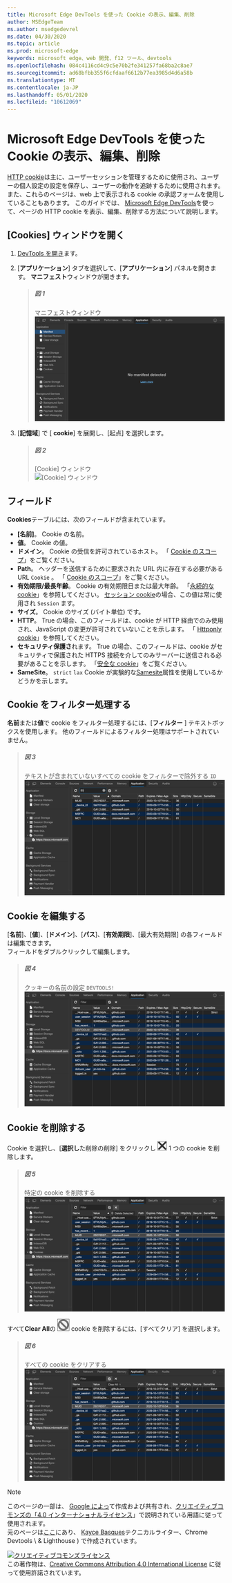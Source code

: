 ```yaml
---
title: Microsoft Edge DevTools を使った Cookie の表示、編集、削除
author: MSEdgeTeam
ms.author: msedgedevrel
ms.date: 04/30/2020
ms.topic: article
ms.prod: microsoft-edge
keywords: microsoft edge、web 開発、f12 ツール、devtools
ms.openlocfilehash: 084c4116cd4c9c5e70b2fe341257fa68ba2c8ae7
ms.sourcegitcommit: ad68bfbb355f6cfdaaf6612b77ea3985d4d6a58b
ms.translationtype: MT
ms.contentlocale: ja-JP
ms.lasthandoff: 05/01/2020
ms.locfileid: "10612069"
---
```

<!-- Copyright Kayce Basques 

   Licensed under the Apache License, Version 2.0 (the "License");
   you may not use this file except in compliance with the License.
   You may obtain a copy of the License at

       https://www.apache.org/licenses/LICENSE-2.0

   Unless required by applicable law or agreed to in writing, software
   distributed under the License is distributed on an "AS IS" BASIS,
   WITHOUT WARRANTIES OR CONDITIONS OF ANY KIND, either express or implied.
   See the License for the specific language governing permissions and
   limitations under the License.  -->





# Microsoft Edge DevTools を使った Cookie の表示、編集、削除   

  

[HTTP cookie][MDNHTTPCookies]は主に、ユーザーセッションを管理するために使用され、ユーザーの個人設定の設定を保存し、ユーザーの動作を追跡するために使用されます。  また、これらのページは、web 上で表示される cookie の承認フォームを使用していることもあります。  このガイドでは、 [Microsoft Edge DevTools][MicrosoftEdgeDevTools]を使って、ページの HTTP cookie を表示、編集、削除する方法について説明します。  

## [Cookies] ウィンドウを開く   

1.  [DevTools を開き][DevToolsOpen]ます。  
1.  [**アプリケーション**] タブを選択して、[**アプリケーション**] パネルを開きます。  **マニフェスト**ウィンドウが開きます。  
    
    > ##### 図 1  
    > マニフェストウィンドウ  
    > ![マニフェストウィンドウ][ImageManifest]  

1.  [**記憶域**] で [ **cookie**] を展開し、[起点] を選択します。  
    
    > ##### 図 2  
    > [Cookie] ウィンドウ  
    > ![[Cookie] ウィンドウ][ImageCookies]  

## フィールド   

**Cookies**テーブルには、次のフィールドが含まれています。  

*   **[名前]**。  Cookie の名前。  
*   **値**。  Cookie の値。  
*   **ドメイン**。  Cookie の受信を許可されているホスト。  「 [Cookie のスコープ][MDNHTTPCookiesScope]」をご覧ください。  
*   **Path**。  ヘッダーを送信するために要求された URL 内に存在する必要がある URL `Cookie` 。  「 [Cookie のスコープ][MDNHTTPCookiesScope]」をご覧ください。  
*   **有効期限/最長年齢**。  Cookie の有効期限日または最大年齢。  「[永続的な cookie][MDNHTTPCookiesPermanent]」を参照してください。  [セッション cookie][MDNHTTPCookiesSession]の場合、この値は常に使用され `Session` ます。  
*   **サイズ**。  Cookie のサイズ (バイト単位) です。  
*   **HTTP**。  True の場合、このフィールドは、cookie が HTTP 経由でのみ使用され、JavaScript の変更が許可されていないことを示します。  「 [Httponly cookie][MDNHTTPCookiesSecure]」を参照してください。  
*   **セキュリティ保護さ**れます。  True の場合、このフィールドは、cookie がセキュリティで保護された HTTPS 接続を介してのみサーバーに送信される必要があることを示します。  「[安全な cookie][MDNHTTPCookiesSecure]」をご覧ください。  
*   **SameSite**。  `strict` `lax` Cookie が実験的な[Samesite][MDNHTTPCookiesSamesite]属性を使用しているかどうかを示します。  

## Cookie をフィルター処理する   

**名前**または**値**で cookie をフィルター処理するには、[**フィルター** ] テキストボックスを使用します。  他のフィールドによるフィルター処理はサポートされていません。  

> ##### 図 3  
> テキストが含まれていないすべての cookie をフィルターで除外する `ID`  
> ![テキスト ID が含まれていないすべての cookie をフィルターで除外する][ImageCookiesFilter]  

## Cookie を編集する   

[**名前**]、[**値**]、[**ドメイン**]、[**パス**]、[**有効期限**]、[最大有効期限] の各フィールドは編集できます。  
フィールドをダブルクリックして編集します。  

> ##### 図 4  
> クッキーの名前の設定 `DEVTOOLS!`  
> ![DEVTOOLS に cookie の名前を設定します。][ImageEditCookie]  

## Cookie を削除する   

Cookie を選択し、[**選択し**た削除の削除] をクリックし ![ て、 ][ImageDeleteIcon] 1 つの cookie を削除します。  

> ##### 図 5  
> 特定の cookie を削除する  
> ![特定の cookie を削除する][ImageDeleteCookie]  

すべて**Clear All**の ![ ][ImageClearIcon] cookie を削除するには、[すべてクリア] を選択します。  

> ##### 図 6  
> すべての cookie をクリアする  
> ![すべての cookie をクリアする][ImageClearAllCookies]  

<!--    -->  

  

<!-- image links -->  

[ImageClearIcon]: /microsoft-edge/devtools-guide-chromium/media/clear-icon.msft.png  
[ImageDeleteIcon]: /microsoft-edge/devtools-guide-chromium/media/delete-icon.msft.png  

[ImageManifest]: /microsoft-edge/devtools-guide-chromium/media/storage-application-manifest-empty.msft.png "図 1: [マニフェスト] ウィンドウ"  
[ImageCookies]: /microsoft-edge/devtools-guide-chromium/media/storage-application-storage-cookies-selected.msft.png "図 2: [Cookie] ウィンドウ"  
[ImageCookiesFilter]: /microsoft-edge/devtools-guide-chromium/media/storage-application-storage-cookies-filter-id.msft.png "図 3: テキスト ID が含まれていない cookie をフィルター処理する"  
[ImageEditCookie]: /microsoft-edge/devtools-guide-chromium/media/storage-application-storage-cookies-rename.msft.png "図 4: DEVTOOLS に cookie の名前を設定する"  
[ImageDeleteCookie]: /microsoft-edge/devtools-guide-chromium/media/storage-application-storage-cookies-delete-selected.msft.png "図 5: 特定の cookie を削除する"  
[ImageClearAllCookies]: /microsoft-edge/devtools-guide-chromium/media/storage-application-storage-cookies-clear-all.msft.png "図 6: すべての cookie をクリアする"  

<!-- links -->  

[MicrosoftEdgeDevTools]: /microsoft-edge/devtools-guide-chromium "Microsoft Edge (Chromium) 開発者ツール"  
[DevToolsOpen]: /microsoft-edge/devtools-guide-chromium/open "Microsoft Edge DevTools を開く"  

[MDNHTTPCookies]: https://developer.mozilla.org/docs/Web/HTTP/Cookies "HTTP クッキー |MDN"  
[MDNHTTPCookiesPermanent]: https://developer.mozilla.org/docs/Web/HTTP/Cookies#Permanent_cookies "HTTP クッキー-永続的な cookie |MDN"  
[MDNHTTPCookiesSamesite]: https://developer.mozilla.org/docs/Web/HTTP/Cookies#SameSite_cookies "HTTP クッキー-SameSite クッキー |MDN"  
[MDNHTTPCookiesScope]: https://developer.mozilla.org/docs/Web/HTTP/Cookies#Scope_of_cookies "HTTP cookie-cookie のスコープ |MDN"  
[MDNHTTPCookiesSecure]: https://developer.mozilla.org/docs/Web/HTTP/Cookies#Secure_and_HttpOnly_cookies "HTTP クッキー-セキュアおよび HttpOnly クッキー |MDN"  
[MDNHTTPCookiesSession]: https://developer.mozilla.org/docs/Web/HTTP/Cookies#Session_cookies "HTTP クッキー-セッションクッキー |MDN"  

> [!NOTE]
> このページの一部は、 [Google によっ][GoogleSitePolicies]て作成および共有され、[クリエイティブコモンズの「4.0 インターナショナルライセンス][CCA4IL]」で説明されている用語に従って使用されます。  
> 元のページは[ここ](https://developers.google.com/web/tools/chrome-devtools/storage/cookies)にあり、 [Kayce Basques][KayceBasques]テクニカルライター、Chrome Devtools \ & Lighthouse \) で作成されています。  

[![クリエイティブコモンズライセンス][CCby4Image]][CCA4IL]  
この著作物は、[Creative Commons Attribution 4.0 International License][CCA4IL] に従って使用許諾されています。  

[CCA4IL]: https://creativecommons.org/licenses/by/4.0  
[CCby4Image]: https://i.creativecommons.org/l/by/4.0/88x31.png  
[GoogleSitePolicies]: https://developers.google.com/terms/site-policies  
[KayceBasques]: https://developers.google.com/web/resources/contributors/kaycebasques  
